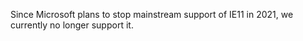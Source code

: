 Since Microsoft plans to stop mainstream support of IE11 in 2021, we currently no longer support it.
